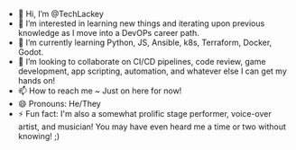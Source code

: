 - 👋 Hi, I’m @TechLackey
- 👀 I’m interested in learning new things and iterating upon previous knowledge as I move into a DevOPs career path.
- 🌱 I’m currently learning Python, JS, Ansible, k8s, Terraform, Docker, Godot.
- 💞️ I’m looking to collaborate on CI/CD pipelines, code review, game development, app scripting, automation, and whatever else I can get my hands on!
- 📫 How to reach me ~ Just on here for now!
- 😄 Pronouns: He/They
- ⚡ Fun fact: I'm also a somewhat prolific stage performer, voice-over artist, and musician! You may have even heard me a time or two without knowing! ;) 

<!---
TechLackey/TechLackey is a ✨ special ✨ repository because its `README.md` (this file) appears on your GitHub profile.
You can click the Preview link to take a look at your changes.
--->
